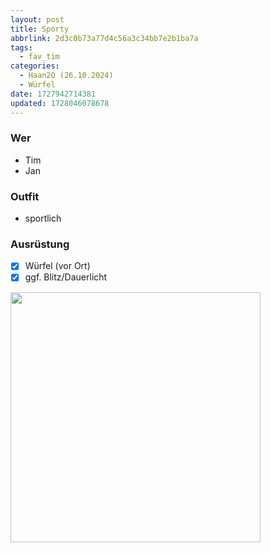 ```yaml
---
layout: post
title: Sporty
abbrlink: 2d3c0b73a77d4c56a3c34bb7e2b1ba7a
tags:
  - fav_tim
categories:
  - Haan2O (26.10.2024)
  - Würfel
date: 1727942714381
updated: 1728046078678
---
```


### Wer

- Tim
- Jan

### Outfit

- sportlich

### Ausrüstung

- [x] Würfel (vor Ort)
- [x] ggf. Blitz/Dauerlicht

<img src=":/b99a4db0f98049fa8db3cc18e29ee09e" width="400"/>
